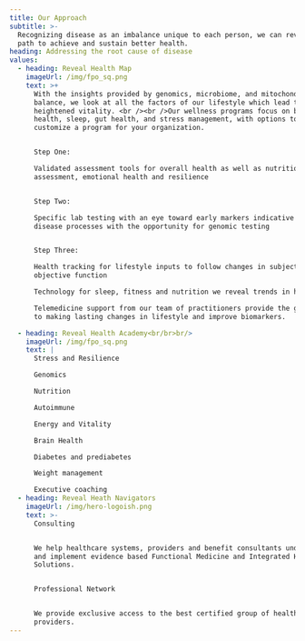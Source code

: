 ```yaml
---
title: Our Approach
subtitle: >-
  Recognizing disease as an imbalance unique to each person, we can reveal a
  path to achieve and sustain better health.
heading: Addressing the root cause of disease
values:
  - heading: Reveal Health Map
    imageUrl: /img/fpo_sq.png
    text: >+
      With the insights provided by genomics, microbiome, and mitochondria
      balance, we look at all the factors of our lifestyle which lead to
      heightened vitality. <br /><br />Our wellness programs focus on brain
      health, sleep, gut health, and stress management, with options to
      customize a program for your organization.


      Step One:

      Validated assessment tools for overall health as well as nutritional
      assessment, emotional health and resilience  


      Step Two:

      Specific lab testing with an eye toward early markers indicative of
      disease processes with the opportunity for genomic testing


      Step Three:

      Health tracking for lifestyle inputs to follow changes in subjective and
      objective function

      Technology for sleep, fitness and nutrition we reveal trends in health.

      Telemedicine support from our team of practitioners provide the guidance
      to making lasting changes in lifestyle and improve biomarkers.

  - heading: Reveal Health Academy<br/br>br/>
    imageUrl: /img/fpo_sq.png
    text: |
      Stress and Resilience

      Genomics

      Nutrition

      Autoimmune

      Energy and Vitality

      Brain Health

      Diabetes and prediabetes

      Weight management

      Executive coaching
  - heading: Reveal Heath Navigators
    imageUrl: /img/hero-logoish.png
    text: >-
      Consulting


      We help healthcare systems, providers and benefit consultants understand
      and implement evidence based Functional Medicine and Integrated Health
      Solutions.


      Professional Network


      We provide exclusive access to the best certified group of health care
      providers.
---
```


